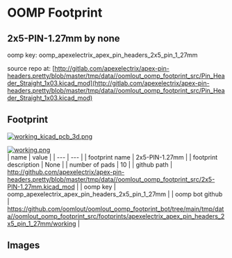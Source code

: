 # OOMP Footprint  
## 2x5-PIN-1.27mm  by none  
  
oomp key: oomp_apexelectrix_apex_pin_headers_2x5_pin_1_27mm  
  
source repo at: [http://gitlab.com/apexelectrix/apex-pin-headers.pretty/blob/master/tmp/data//oomlout_oomp_footprint_src/Pin_Header_Straight_1x03.kicad_mod](http://gitlab.com/apexelectrix/apex-pin-headers.pretty/blob/master/tmp/data//oomlout_oomp_footprint_src/Pin_Header_Straight_1x03.kicad_mod)  
## Footprint  
  
[![working_kicad_pcb_3d.png](working_kicad_pcb_3d_600.png)](working_kicad_pcb_3d.png)  
  
[![working.png](working_600.png)](working.png)  
| name | value | 
| --- | --- | 
| footprint name | 2x5-PIN-1.27mm | 
| footprint description | None | 
| number of pads | 10 | 
| github path | http://github.com/apexelectrix/apex-pin-headers.pretty/blob/master/tmp/data//oomlout_oomp_footprint_src/2x5-PIN-1.27mm.kicad_mod | 
| oomp key | oomp_apexelectrix_apex_pin_headers_2x5_pin_1_27mm | 
| oomp bot github | https://github.com/oomlout/oomlout_oomp_footprint_bot/tree/main/tmp/data//oomlout_oomp_footprint_src/footprints/apexelectrix_apex_pin_headers_2x5_pin_1_27mm/working | 
## Images  
